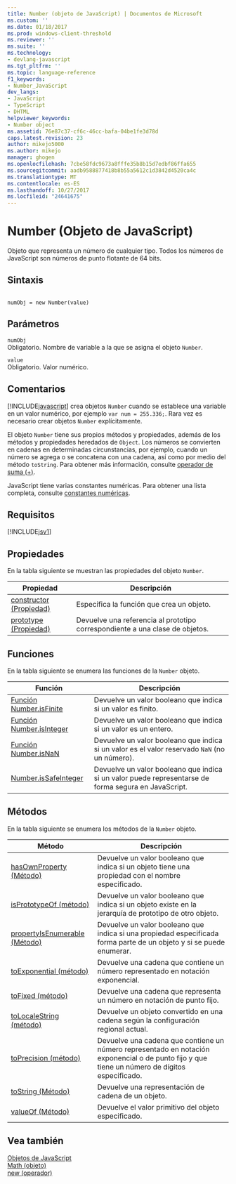 ```yaml
---
title: Number (objeto de JavaScript) | Documentos de Microsoft
ms.custom: ''
ms.date: 01/18/2017
ms.prod: windows-client-threshold
ms.reviewer: ''
ms.suite: ''
ms.technology:
- devlang-javascript
ms.tgt_pltfrm: ''
ms.topic: language-reference
f1_keywords:
- Number_JavaScript
dev_langs:
- JavaScript
- TypeScript
- DHTML
helpviewer_keywords:
- Number object
ms.assetid: 76e87c37-cf6c-46cc-bafa-04be1fe3d78d
caps.latest.revision: 23
author: mikejo5000
ms.author: mikejo
manager: ghogen
ms.openlocfilehash: 7cbe58fdc9673a8fffe35b8b15d7edbf86ffa655
ms.sourcegitcommit: aadb9588877418b8b55a5612c1d3842d4520ca4c
ms.translationtype: MT
ms.contentlocale: es-ES
ms.lasthandoff: 10/27/2017
ms.locfileid: "24641675"
---
```

# <a name="number-object-javascript"></a>Number (Objeto de JavaScript)
Objeto que representa un número de cualquier tipo. Todos los números de JavaScript son números de punto flotante de 64 bits.  
  
## <a name="syntax"></a>Sintaxis  
  
```  
  
numObj = new Number(value)  
```  
  
## <a name="parameters"></a>Parámetros  
 `numObj`  
 Obligatorio. Nombre de variable a la que se asigna el objeto `Number`.  
  
 `value`  
 Obligatorio. Valor numérico.  
  
## <a name="remarks"></a>Comentarios  
 [!INCLUDE[javascript](../../javascript/includes/javascript-md.md)] crea objetos `Number` cuando se establece una variable en un valor numérico, por ejemplo `var num = 255.336;`. Rara vez es necesario crear objetos `Number` explícitamente.  
  
 El objeto `Number` tiene sus propios métodos y propiedades, además de los métodos y propiedades heredados de `Object`. Los números se convierten en cadenas en determinadas circunstancias, por ejemplo, cuando un número se agrega o se concatena con una cadena, así como por medio del método `toString`. Para obtener más información, consulte [operador de suma (+)](../../javascript/reference/addition-operator-decrement-javascript.md).  
  
 JavaScript tiene varias constantes numéricas. Para obtener una lista completa, consulte [constantes numéricas](../../javascript/reference/number-constants-javascript.md).  
  
## <a name="requirements"></a>Requisitos  
 [!INCLUDE[jsv1](../../javascript/misc/includes/jsv1-md.md)]  
  
## <a name="properties"></a>Propiedades  
 En la tabla siguiente se muestran las propiedades del objeto `Number`.  
  
|Propiedad|Descripción|  
|--------------|-----------------|  
|[constructor (Propiedad)](../../javascript/reference/constructor-property-object-javascript.md)|Especifica la función que crea un objeto.|  
|[prototype (Propiedad)](../../javascript/reference/prototype-property-object-javascript.md)|Devuelve una referencia al prototipo correspondiente a una clase de objetos.|  
  
## <a name="functions"></a>Funciones  
 En la tabla siguiente se enumera las funciones de la `Number` objeto.  
  
|Función|Descripción|  
|--------------|-----------------|  
|[Función Number.isFinite](../../javascript/reference/number-isfinite-function-number-javascript.md)|Devuelve un valor booleano que indica si un valor es finito.|  
|[Función Number.isInteger](../../javascript/reference/number-isinteger-function-number-javascript.md)|Devuelve un valor booleano que indica si un valor es un entero.|  
|[Función Number.isNaN](../../javascript/reference/number-isnan-function-number-javascript.md)|Devuelve un valor booleano que indica si un valor es el valor reservado `NaN` (no un número).|  
|[Number.isSafeInteger](../../javascript/reference/number-issafeinteger-number-javascript.md)|Devuelve un valor booleano que indica si un valor puede representarse de forma segura en JavaScript.|  
  
## <a name="methods"></a>Métodos  
 En la tabla siguiente se enumera los métodos de la `Number` objeto.  
  
|Método|Descripción|  
|------------|-----------------|  
|[hasOwnProperty (Método)](../../javascript/reference/hasownproperty-method-object-javascript.md)|Devuelve un valor booleano que indica si un objeto tiene una propiedad con el nombre especificado.|  
|[isPrototypeOf (método)](../../javascript/reference/isprototypeof-method-object-javascript.md)|Devuelve un valor booleano que indica si un objeto existe en la jerarquía de prototipo de otro objeto.|  
|[propertyIsEnumerable (Método)](../../javascript/reference/propertyisenumerable-method-object-javascript.md)|Devuelve un valor booleano que indica si una propiedad especificada forma parte de un objeto y si se puede enumerar.|  
|[toExponential (método)](../../javascript/reference/toexponential-method-number-javascript.md)|Devuelve una cadena que contiene un número representado en notación exponencial.|  
|[toFixed (método)](../../javascript/reference/tofixed-method-number-javascript.md)|Devuelve una cadena que representa un número en notación de punto fijo.|  
|[toLocaleString (método)](../../javascript/reference/tolocalestring-number.md)|Devuelve un objeto convertido en una cadena según la configuración regional actual.|  
|[toPrecision (método)](../../javascript/reference/toprecision-method-number-javascript.md)|Devuelve una cadena que contiene un número representado en notación exponencial o de punto fijo y que tiene un número de dígitos especificado.|  
|[toString (Método)](../../javascript/reference/tostring-method-object-javascript.md)|Devuelve una representación de cadena de un objeto.|  
|[valueOf (Método)](../../javascript/reference/valueof-method-object-javascript.md)|Devuelve el valor primitivo del objeto especificado.|  
  
## <a name="see-also"></a>Vea también  
 [Objetos de JavaScript](../../javascript/reference/javascript-objects.md)   
 [Math (objeto)](../../javascript/reference/math-object-javascript.md)   
 [new (operador)](../../javascript/reference/new-operator-decrementjavascript.md)